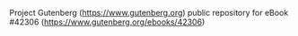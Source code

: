 Project Gutenberg (https://www.gutenberg.org) public repository for eBook #42306 (https://www.gutenberg.org/ebooks/42306)
